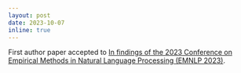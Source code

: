 ```yaml
---
layout: post
date: 2023-10-07
inline: true
---
```


First author paper accepted to <a href="">In findings of the 2023 Conference on Empirical Methods in Natural Language Processing (EMNLP 2023)</a>.
